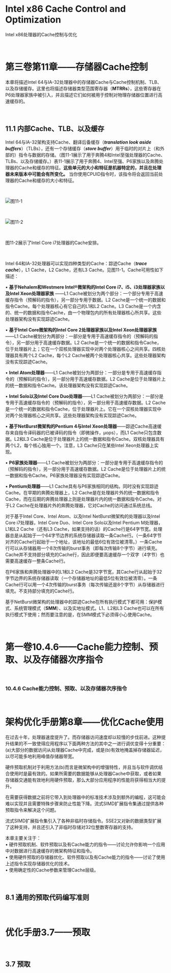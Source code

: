 # Intel x86 Cache Control and Optimization
Intel x86处理器的Cache控制与优化

<br />

# 第三卷第11章——存储器Cache控制

本章将描述Intel 64与IA-32处理器中的存储器Cache与Cache控制机制、TLB、以及存储缓存。这里也将描述存储器类型范围寄存器（**MTRRs**），这些寄存器在P6处理器家族中被引入，并且描述它们如何被用于控制对物理存储器位置进行高速缓存的。

<br />

## 11.1 内部Cache、TLB、以及缓存

Intel 64与IA-32架构支持Cache、翻译后备缓存（***translation look aside buffers***）（TLBs），还有一个存储缓存（***store buffer***）用于临时的对片上（和外部的）指令与数据的存储。（图11-1展示了用于奔腾4和Intel至强处理器的Cache、TLBs、以及存储缓存。）表11-1展示了用于奔腾4、Intel至强、P6家族以及奔腾处理器的Cache和缓存的特征。**这些单元的大小和特征是机器特定的，并且在处理器未来版本中可能会有所变化。** 当你使用CPUID指令时，该指令将会返回当前处理器的Cache和缓存的大小和特征。

<br />

![图11-1](https://github.com/zenny-chen/Intel-x86-Cache-Control-and-Optimization/blob/master/vol3_11-1.png)

<br />

![图11-2](https://github.com/zenny-chen/Intel-x86-Cache-Control-and-Optimization/blob/master/vol3_11-2.png)

<br />

图11-2展示了Intel Core i7处理器的Cache安排。

<br />

Intel 64和IA-32处理器可以实现四种类型的Cache：踪迹Cache（***trace cache***），L1 Cache，L2 Cache，还有L3 Cache。见图11-1。Cache可用性如下描述：

• **基于Nehalem和Westmere Intel®微架构的Intel Core i7、i5、i3处理器家族以及Intel Xeon处理器家族** ——L1 Cache被划分为两个部分：一个部分专用于高速缓存指令（预解码的指令），另一部分专用于数据。L2 Cache是一个统一的数据和指令Cache。每个处理器核心有它自己的L1和L2 Cache。L3 Cache是一个内含的、统一的数据和指令Cache，由一个物理包内的所有处理器核心所共享。这些处理器架构没有实现踪迹Cache。

• **基于Intel Core微架构的Intel Core 2处理器家族以及Intel Xeon处理器家族**——L1 Cache被划分为两部分：一部分是专用于高速缓存指令的（预解码的指令），另一部分用于高速缓存数据。L2 Cache是一个统一的数据和指令Cache，位于处理器片上；它在一个双核处理器实现中对两个处理器核心之间共享。四核处理器具有两个L2 Cache，每个L2 Cache被两个处理器核心共享。这些处理器架构没有实现踪迹Cache。

• **Intel Atom处理器**——L1 Cache被划分为两部分：一部分是专用于高速缓存指令的（预解码的指令），另一部分用于高速缓存数据。L2 Cache是位于处理器片上的统一数据和指令Cache。该处理器架构没有实现踪迹Cache。

• **Intel Solo以及Intel Core Duo处理器**——L1 Cache被划分为两部分：一部分是专用于高速缓存指令的（预解码的指令），另一部分用于高速缓存数据。L2 Cache是一个统一的数据和指令Cache，位于处理器片上。它在一个双核处理器实现中对两个处理器核心之间共享。这些处理器架构没有实现踪迹Cache。

• **基于NetBurst微架构的Pentium 4与Intel Xeon处理器**——踪迹Cache高速缓存来自指令译码器的已被译码的指令（即微操作，μops），而L1 Cache只包含数据。L2和L3 Cache是位于处理器片上的统一数据和指令Cache。双核处理器具有两个L2，每个核心独用一个。注意，L3 Cache只在某些Intel Xeon处理器上实现。

• **P6家族处理器**——L1 Cache被划分为两部分：一部分是专用于高速缓存指令的（预解码的指令），另一部分用于高速缓存数据。L2 Cache是位于处理器片上的统一数据和指令Cache。P6家族处理器没有实现踪迹Cache。

• **Pentium处理器**——L1 Cache具有与P6家族相同的结构。同时没有实现踪迹Cache。在早期的奔腾处理器上，L2 Cache是在处理器片外的统一数据和指令Cache，而在后期的奔腾处理器上则是处理器片内的统一数据和指令Cache。对于L2 Cache在处理器片外的奔腾处理器，它对Cache的访问通过系统总线。

对于基于Intel Core、Intel Atom、以及Intel NetBurst微架构的处理器以及Intel Core i7处理器，Intel Core Duo、Intel Core Solo以及Intel Pentium M处理器，L1和L2 Cache（还有L3 Cache，如果支持的话）的Cache行是64字节宽。处理器总是从起始于一个64字节边界的系统存储器读取一条Cache行。（一条64字节对齐的Cache行起始于一个地址，该地址的最低6位有效位被清零。）一条Cache行可以从存储器用一个8次传输的burst事务（即每次传输8个字节）进行填充。Cache并不支持部分填充的Cache行，因此即便要高速缓存一个双字（4字节）也需要高速缓存一整条Cache行。

在P6家族和奔腾处理器中的L1和L2 Cache是32字节宽，其Cache行从起始于32字节边界的系统存储器读取（一个存储器地址的最低5位有效位被清零）。一条Cache行可以用一个4次传输的burst事务（每次传输还是8个字节）从存储器进行填充。不支持部分填充的Cache行。

基于NetBurst微架构的处理器中的踪迹Cache在所有执行模式下都可用：保护模式、系统管理模式（**SMM**）、以及实地址模式。L1、L2和L3 Cache也可以在所有执行模式下使用；然而要注意的是，在SMM模式下必须得小心使用Cache。

<br />

# 第一卷10.4.6——Cache能力控制、预取、以及存储器次序指令

<br />

### 10.4.6 Cache能力控制、预取、以及存储器次序指令

<br />


# 架构优化手册第8章——优化Cache使用

在过去十年，处理器速度提升了。而存储器访问速度却以较慢的步伐前进。这种提升结果的不一致使得应用程序以下面两种方法的其中之一进行调优变得十分重要：(a)大部分的数据访问从处理器Cache中完成，或是(b)有效地掩盖掉存储器延迟，以尽可能多地利用峰值存储器带宽。

硬件预取机制对于利用方法(b)而言是微架构中的增强特性，并且当与软件调优结合使用时是最有效的。如果所需要的数据能够从处理器Cache中获取，或者如果存储器交通能有效地利用硬件预取，那么大部分应用程序的性能将获得相当大的提升。

在需要获得数据之前将它带入到处理器中的标准技术涉及到额外的编程，这可能会难以实现并且需要特殊步骤来防止性能下降。流式SIMD扩展指令集通过提供各种预取指令来解决这个问题。

流式SIMD扩展指令集引入了各种非临时存储指令。SSE2又对新的数据类型扩展了这种支持，并且还引入了非临时存储对32位整数寄存器的支持。

本章主要关注于：    
• 硬件预取机制、软件预取以及有Cache能力的指令——讨论允许你影响一个应用中对数据进行高速缓存的微架构特征和指令。    
• 使用硬件预取的存储器优化、软件预取以及有Cache能力的指令——讨论了使用上述指令实现存储器优化的技术。    
• 使用确定性的Cache参数来管理Cache层级。

<br />

## 8.1 通用的预取代码编写准则

<br />


# 优化手册3.7——预取

<br />

## 3.7 预取



